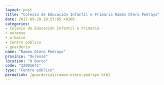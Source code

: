 ```yaml
---
layout: post
title: "Colexio de Educación Infantil e Primaria Ramón Otero Pedrayo"
date: 2017-09-20 20:57:05 +0200
categories:
- Colexio de Educación Infantil e Primaria
- ourense
- o-barco
- Centro público
- guarderia
name: "Ramón Otero Pedrayo"
province: "Ourense"
location: "O Barco"
code: "32001671"
type: "Centro público"
permalink: /guarderias/ramon-otero-pedrayo.html
---
```

